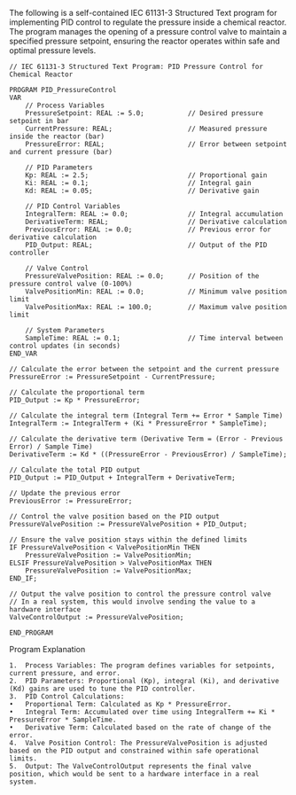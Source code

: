 The following is a self-contained IEC 61131-3 Structured Text program for implementing PID control to regulate the pressure inside a chemical reactor. The program manages the opening of a pressure control valve to maintain a specified pressure setpoint, ensuring the reactor operates within safe and optimal pressure levels.

```
// IEC 61131-3 Structured Text Program: PID Pressure Control for Chemical Reactor

PROGRAM PID_PressureControl
VAR
    // Process Variables
    PressureSetpoint: REAL := 5.0;           // Desired pressure setpoint in bar
    CurrentPressure: REAL;                   // Measured pressure inside the reactor (bar)
    PressureError: REAL;                     // Error between setpoint and current pressure (bar)

    // PID Parameters
    Kp: REAL := 2.5;                         // Proportional gain
    Ki: REAL := 0.1;                         // Integral gain
    Kd: REAL := 0.05;                        // Derivative gain

    // PID Control Variables
    IntegralTerm: REAL := 0.0;               // Integral accumulation
    DerivativeTerm: REAL;                    // Derivative calculation
    PreviousError: REAL := 0.0;              // Previous error for derivative calculation
    PID_Output: REAL;                        // Output of the PID controller

    // Valve Control
    PressureValvePosition: REAL := 0.0;      // Position of the pressure control valve (0-100%)
    ValvePositionMin: REAL := 0.0;           // Minimum valve position limit
    ValvePositionMax: REAL := 100.0;         // Maximum valve position limit

    // System Parameters
    SampleTime: REAL := 0.1;                 // Time interval between control updates (in seconds)
END_VAR

// Calculate the error between the setpoint and the current pressure
PressureError := PressureSetpoint - CurrentPressure;

// Calculate the proportional term
PID_Output := Kp * PressureError;

// Calculate the integral term (Integral Term += Error * Sample Time)
IntegralTerm := IntegralTerm + (Ki * PressureError * SampleTime);

// Calculate the derivative term (Derivative Term = (Error - Previous Error) / Sample Time)
DerivativeTerm := Kd * ((PressureError - PreviousError) / SampleTime);

// Calculate the total PID output
PID_Output := PID_Output + IntegralTerm + DerivativeTerm;

// Update the previous error
PreviousError := PressureError;

// Control the valve position based on the PID output
PressureValvePosition := PressureValvePosition + PID_Output;

// Ensure the valve position stays within the defined limits
IF PressureValvePosition < ValvePositionMin THEN
    PressureValvePosition := ValvePositionMin;
ELSIF PressureValvePosition > ValvePositionMax THEN
    PressureValvePosition := ValvePositionMax;
END_IF;

// Output the valve position to control the pressure control valve
// In a real system, this would involve sending the value to a hardware interface
ValveControlOutput := PressureValvePosition;

END_PROGRAM
```

Program Explanation

	1.	Process Variables: The program defines variables for setpoints, current pressure, and error.
	2.	PID Parameters: Proportional (Kp), integral (Ki), and derivative (Kd) gains are used to tune the PID controller.
	3.	PID Control Calculations:
	•	Proportional Term: Calculated as Kp * PressureError.
	•	Integral Term: Accumulated over time using IntegralTerm += Ki * PressureError * SampleTime.
	•	Derivative Term: Calculated based on the rate of change of the error.
	4.	Valve Position Control: The PressureValvePosition is adjusted based on the PID output and constrained within safe operational limits.
	5.	Output: The ValveControlOutput represents the final valve position, which would be sent to a hardware interface in a real system.

